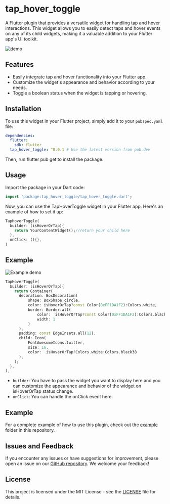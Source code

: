 # tap_hover_toggle

A Flutter plugin that provides a versatile widget for handling tap and hover interactions. This widget allows you to easily detect taps and hover events on any of its child widgets, making it a valuable addition to your Flutter app's UI toolkit.

![demo](https://github.com/nishalsehan/tap_hover_toggle/assets/44578204/e470baf2-2c23-4d08-92aa-bbd0fe1e97d9)

## Features

- Easily integrate tap and hover functionality into your Flutter app.
- Customize the widget's appearance and behavior according to your needs.
- Toggle a boolean status when the widget is tapping or hovering.

## Installation

To use this widget in your Flutter project, simply add it to your `pubspec.yaml` file:

```yaml
dependencies:
  flutter:
    sdk: flutter
  tap_hover_toggle: ^0.0.1 # Use the latest version from pub.dev
```

Then, run flutter pub get to install the package.

## Usage

Import the package in your Dart code:

```dart
import 'package:tap_hover_toggle/tap_hover_toggle.dart';
```

Now, you can use the TapHoverToggle widget in your Flutter app. Here's an example of how to set it up:

```dart
TapHoverToggle(
  builder: (isHoverOrTap){
    return YourContentWidget();//return your child here
  },
  onClick: (){},
)
```

## Example

![Example demo](https://github.com/nishalsehan/tap_hover_toggle/assets/44578204/94d1fd82-3eb4-428e-811a-2d2d89114812)

```dart
TapHoverToggle(
  builder: (isHoverOrTap){
    return Container(
      decoration: BoxDecoration(
          shape: BoxShape.circle,
          color: isHoverOrTap?const Color(0xFF1DA1F2):Colors.white,
          border: Border.all(
              color:  isHoverOrTap?const Color(0xFF1DA1F2):Colors.black12,
              width: 1
          )
      ),
      padding: const EdgeInsets.all(12),
      child: Icon(
          FontAwesomeIcons.twitter,
          size: 16,
          color:  isHoverOrTap?Colors.white:Colors.black38
      ),
    );
  },
),
```

- `builder`: You have to pass the widget you want to display here and you can customize the appearance and behavior of the widget on isHoverOrTap status change.
- `onClick`: You can handle the onClick event here.

## Example

For a complete example of how to use this plugin, check out the [example](https://github.com/nishalsehan/tap_hover_toggle/tree/main/example) folder in this repository.
</br>

## Issues and Feedback

If you encounter any issues or have suggestions for improvement, please open an issue on our [GitHub repository](https://github.com/nishalsehan/tap_hover_toggle/issues). We welcome your feedback!
</br>

## License

This project is licensed under the MIT License - see the [LICENSE](https://github.com/nishalsehan/tap_hover_toggle/blob/main/LICENSE) file for details.
